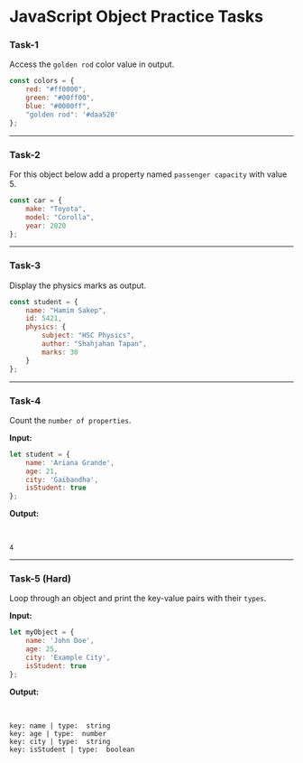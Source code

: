 # JavaScript Object Practice Tasks

### Task-1
Access the `golden rod` color value in output.
```js
const colors = {
    red: "#ff0000",
    green: "#00ff00",
    blue: "#0000ff",
    "golden rod": '#daa520'
};
```
---
### Task-2
For this object below add a property named `passenger capacity` with value 5.
```js
const car = {
    make: "Toyota",
    model: "Corolla",
    year: 2020
};

```
---
### Task-3
Display the physics marks as output.
```js
const student = {
    name: "Hamim Sakep",
    id: 5421,
    physics: {
        subject: "HSC Physics",
        author: "Shahjahan Tapan",
        marks: 30
    }
};
```

---

### Task-4

Count the `number of properties`.

**Input:**
<br>
```js
let student = {
    name: 'Ariana Grande',
    age: 21,
    city: 'Gaibandha',
    isStudent: true
};
```
**Output:**

<br>

    4

---
### Task-5 (Hard)

Loop through an object and print the key-value pairs with their `types`.

**Input:**
<br>

```js
let myObject = {
    name: 'John Doe',
    age: 25,
    city: 'Example City',
    isStudent: true
};
```

**Output:**

<br>

    key: name | type:  string
    key: age | type:  number
    key: city | type:  string
    key: isStudent | type:  boolean

